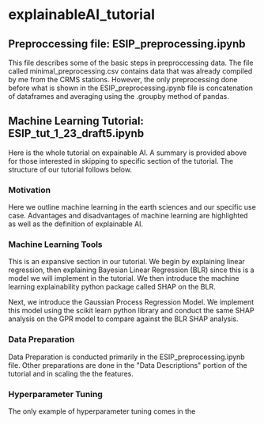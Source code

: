 # explainableAI_tutorial

## Preproccessing file: ESIP_preprocessing.ipynb

This file describes some of the basic steps in preproccessing data. The file called minimal_preprocessing.csv contains data that was already compiled by me from the CRMS stations. However, the only preprocessing done before what is shown in the ESIP_preprocessing.ipynb file is concatenation of dataframes and averaging using the .groupby method of pandas. 

## Machine Learning Tutorial: ESIP_tut_1_23_draft5.ipynb

Here is the whole tutorial on expainable AI. A summary is provided above for those interested in skipping to specific section of the tutorial. The structure of our tutorial follows below.

### Motivation
Here we outline machine learning in the earth sciences and our specific use case. Advantages and disadvantages of machine learning are highlighted as well as the definition of explainable AI. 

### Machine Learning Tools
This is an expansive section in our tutorial. We begin by explaining linear regression, then explaining Bayesian Linear Regression (BLR) since this is a model we will implement in the tutorial. We then introduce the machine learning explainability python package called SHAP on the BLR. 

Next, we introduce the Gaussian Process Regression Model. We implement this model using the scikit learn python library and conduct the same SHAP analysis on the GPR model to compare against the BLR SHAP analysis.

### Data Preparation

Data Preparation is conducted primarily in the ESIP_preprocessing.ipynb file. Other preparations are done in the "Data Descriptions" portion of the tutorial and in scaling the the features. 

### Hyperparameter Tuning

The only example of hyperparameter tuning comes in the 
